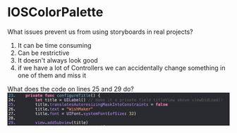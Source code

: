 # IOSColorPalette

What issues prevent us from using storyboards in real projects?

1. It can be time consuming
2. Can be restrictive
3. It doesn't always look good
4. if we have a lot of Controllers we can accidentally change something in one of them and miss it

What does the code on lines 25 and 29 do?
![](1.png)
